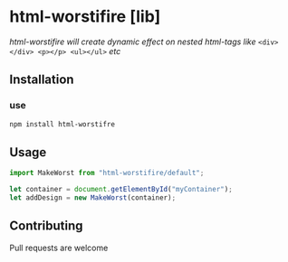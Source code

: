 # html-worstifire [lib]

_html-worstifire will create dynamic effect on nested html-tags like_
`<div></div> <p></p> <ul></ul>` _etc_

## Installation

### use

```bash
npm install html-worstifre
```

## Usage

```javascript
import MakeWorst from "html-worstifire/default";

let container = document.getElementById("myContainer");
let addDesign = new MakeWorst(container);
```

## Contributing

Pull requests are welcome
